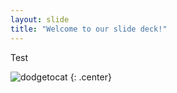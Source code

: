 ```yaml
---
layout: slide
title: "Welcome to our slide deck!"
---
```


Test

![dodgetocat](https://octodex.github.com/images/dodgetocat_v2.png)
{: .center}
